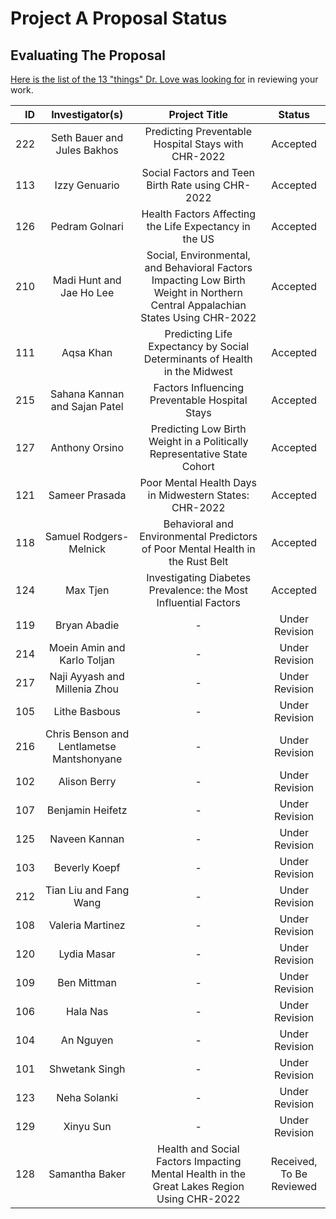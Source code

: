 # Project A Proposal Status

## Evaluating The Proposal

[Here is the list of the 13 "things" Dr. Love was looking for](https://thomaselove.github.io/431-projectA-2022/proposal.html#grading-the-proposal-13-things-were-looking-for) in reviewing your work.

| ID | Investigator(s) | Project Title | Status |
| --: | :-------------: | :--------------------------: | :-------: |
| 222 | Seth Bauer and Jules Bakhos	| Predicting Preventable Hospital Stays with CHR-2022 | Accepted
| 113 | Izzy Genuario	| Social Factors and Teen Birth Rate using CHR-2022 | Accepted
| 126 | Pedram Golnari | Health Factors Affecting the Life Expectancy in the US | Accepted
| 210 | Madi Hunt and Jae Ho Lee | Social, Environmental, and Behavioral Factors Impacting Low Birth Weight in Northern Central Appalachian States Using CHR-2022 | Accepted
| 111 | Aqsa Khan	| Predicting Life Expectancy by Social Determinants of Health in the Midwest | Accepted
| 215 | Sahana Kannan and Sajan Patel |	Factors Influencing Preventable Hospital Stays | Accepted
| 127 | Anthony Orsino | Predicting Low Birth Weight in a Politically Representative State Cohort | Accepted
| 121 | Sameer Prasada |	Poor Mental Health Days in Midwestern States: CHR-2022 | Accepted
| 118 | Samuel Rodgers-Melnick | Behavioral and Environmental Predictors of Poor Mental Health in the Rust Belt | Accepted
| 124 | Max Tjen | Investigating Diabetes Prevalence: the Most Influential Factors | Accepted
| 119 | Bryan Abadie | - | Under Revision
| 214 | Moein Amin and Karlo Toljan | - | Under Revision
| 217	| Naji Ayyash and Millenia Zhou | - | Under Revision
| 105 | Lithe Basbous | - | Under Revision
| 216 | Chris Benson and Lentlametse Mantshonyane | - | Under Revision
| 102 | Alison Berry | - | Under Revision
| 107 |	Benjamin Heifetz | - | Under Revision
| 125	|	Naveen Kannan | - | Under Revision
| 103 | Beverly Koepf | - | Under Revision
| 212 | Tian Liu and Fang Wang | - | Under Revision
| 108 | Valeria Martinez | - | Under Revision
| 120 | Lydia Masar | - | Under Revision
| 109 | Ben Mittman | - | Under Revision
| 106 | Hala Nas | - | Under Revision
| 104	|	An Nguyen | - | Under Revision
| 101 | Shwetank Singh | - | Under Revision
| 123 | Neha Solanki | - | Under Revision
| 129 | Xinyu Sun | - | Under Revision
| 128 | Samantha Baker | Health and Social Factors Impacting Mental Health in the Great Lakes Region Using CHR-2022 | Received, To Be Reviewed

